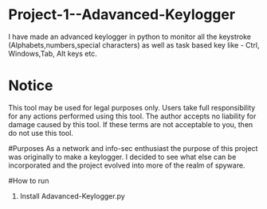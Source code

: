 # Project-1--Adavanced-Keylogger
I have made an advanced keylogger in python to monitor all the keystroke (Alphabets,numbers,special characters) as well as task based key like - Ctrl, Windows,Tab, Alt keys etc.
# Notice
This tool may be used for legal purposes only.
Users take full responsibility for any actions performed using this tool.
The author accepts no liability for damage caused by this tool.
If these terms are not acceptable to you, then do not use this tool.

#Purposes
As a network and info-sec enthusiast the purpose of this project was originally to make a keylogger.
I decided to see what else can be incorporated and the project evolved into more of the realm of spyware.

#How to run
1. Install Adavanced-Keylogger.py
